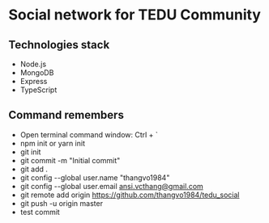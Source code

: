 # Social network for TEDU Community

## Technologies stack
- Node.js
- MongoDB
- Express
- TypeScript
  
## Command remembers

- Open terminal command window: Ctrl + `
- npm init or yarn init
- git init
- git commit -m "Initial commit"
- git add .
- git config --global user.name "thangvo1984"
- git config --global user.email ansi.vcthang@gmail.com
- git remote add origin https://github.com/thangvo1984/tedu_social
- git push -u origin master
- test commit